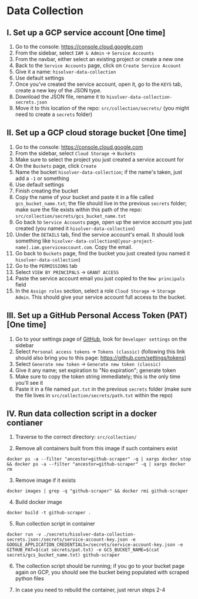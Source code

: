 # Data Collection

## I. Set up a GCP service account [One time]

1. Go to the console: https://console.cloud.google.com
2. From the sidebar, select `IAM & Admin` -> `Service Accounts`
3. From the navbar, either select an existing project or create a new one
4. Back to the `Service Accounts` page, click on `Create Service Account`
5. Give it a name: `hisolver-data-collection`
6. Use default settings
7. Once you've created the service account, open it, go to the `KEYS` tab, create a new key of the JSON type.
8. Download the JSON file, rename it to `hisolver-data-collection-secrets.json`
9. Move it to this location of the repo: `src/collection/secrets/` (you might need to create a `secrets` folder)

## II. Set up a GCP cloud storage bucket [One time]

1. Go to the console: https://console.cloud.google.com
2. From the sidebar, select `Cloud Storage` -> `Buckets`
3. Make sure to select the project you just created a service account for
4. On the `Buckets` page, click `Create`
5. Name the bucket `hisolver-data-collection`; if the name's taken, just add a `-1` or something
6. Use default settings
7. Finish creating the bucket
8. Copy the name of your bucket and paste it in a file called `gcs_bucket_name.txt`; the file should live in the previous `secrets` folder; make sure the file exists within this path of the repo: `src/collection/secrets/gcs_bucket_name.txt`
9. Go back to `Service Accounts` page, open up the service account you just created (you named it `hisolver-data-collection`)
10. Under the `DETAILS` tab, find the service account's email. It should look something like `hisolver-data-collection@[your-project-name].iam.gserviceaccount.com`. Copy the email.
11. Go back to `Buckets` page, find the bucket you just created (you named it `hisolver-data-collection`)
12. Go to the `PERMISSIONS` tab
13. Select `VIEW BY PRINCIPALS` -> `GRANT ACCESS`
14. Paste the service account email you just copied to the `New principals` field
15. In the `Assign roles` section, select a role `Cloud Storage` -> `Storage Admin`. This should give your service account full access to the bucket.

## III. Set up a GitHub Personal Access Token (PAT) [One time]

1. Go to your settings page of [GitHub](https://github.com), look for `Developer settings` on the sidebar
2. Select `Personal access tokens` -> `Tokens (classic)` (following this link should also bring you to this page: https://github.com/settings/tokens)
3. Select `Generate new token` -> `Generate new token (classic)`
4. Give it any name; set expiration to "No expiration"; generate token
5. Make sure to copy the token string immediately; this is the only time you'll see it
6. Paste it in a file named `pat.txt` in the previous `secrets` folder (make sure the file lives in `src/collection/secrets/path.txt` within the repo)

## IV. Run data collection script in a docker contianer

1. Traverse to the correct directory: `src/collection/`

2. Remove all containers built from this image if such containers exist

`docker ps -a --filter "ancestor=github-scraper" -q | xargs docker stop && docker ps -a --filter "ancestor=github-scraper" -q | xargs docker rm`

3. Remove image if it exists

`docker images | grep -q "github-scraper" && docker rmi github-scraper`

4. Build docker image

`docker build -t github-scraper .`

5. Run collection script in container

`docker run -v ./secrets/hisolver-data-collection-secrets.json:/secrets/service-account-key.json -e GOOGLE_APPLICATION_CREDENTIALS=/secrets/service-account-key.json -e GITHUB_PAT=$(cat secrets/pat.txt) -e GCS_BUCKET_NAME=$(cat secrets/gcs_bucket_name.txt) github-scraper`

6. The collection script should be running; if you go to your bucket page again on GCP, you should see the bucket being populated with scraped python files

7. In case you need to rebuild the container, just rerun steps 2-4
